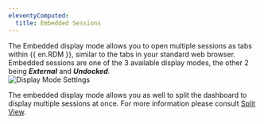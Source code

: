 ```yaml
---
eleventyComputed:
  title: Embedded Sessions
---
```

The Embedded display mode allows you to open multiple sessions as tabs within {{ en.RDM }}, similar to the tabs in your standard web browser. Embedded sessions are one of the 3 available display modes, the other 2 being ***External*** and ***Undocked***.  
![Display Mode Settings](https://webdevolutions.azureedge.net/docs/en/rdm/mac/clip6008.png) 

The embedded display mode allows you as well to split the dashboard to display multiple sessions at once. For more information please consult [Split View](/rdm/mac/user-interface/content-area/embedded-sessions/split-windows/). 
